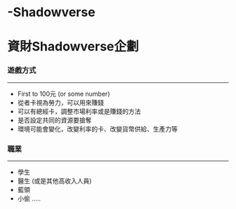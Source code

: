 # -Shadowverse
# 資財Shadowverse企劃

### 遊戲方式
---
* First to 100元 (or some number)
* 從者卡視為勞力，可以用來賺錢
* 可以有總經卡，調整市場利率或是賺錢的方法
* 是否設定共同的資源要搶奪
* 環境可能會變化，改變利率的卡、改變貨幣供給、生產力等

### 職業
---
* 學生
* 醫生 (或是其他高收入人員)
* 藍領
* 小偷 .....

